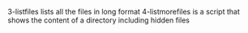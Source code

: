 3-listfiles lists all the files in long format
4-listmorefiles is a script that shows the content of a directory including hidden files
